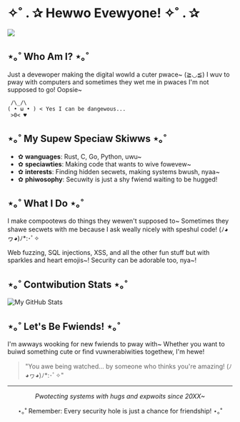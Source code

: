 # ✧˚ . ✰ Hewwo Evewyone! ✧˚ . ✰

![](https://img.shields.io/badge/status-headpats_needed-ffb7c5)
## ⋆｡˚ Who Am I? ⋆｡˚

Just a devewoper making the digital wowld a cuter pwace~ (≧◡≦) I wuv to pway with computers and sometimes they wet me in pwaces I'm not supposed to go! Oopsie~

```
 /\_/\  
( • ω • ) < Yes I can be dangewous... 
 >0< ♥    
```

## ⋆｡˚ My Supew Speciaw Skiwws ⋆｡˚

- ✿ **wanguages**: Rust, C, Go, Python, uwu~
- ✿ **speciawties**: Making code that wants to wive fowevew~
- ✿ **interests**: Finding hidden secwets, making systems bwush, nyaa~
- ✿ **phiwosophy**: Secuwity is just a shy fwiend waiting to be hugged!

## ⋆｡˚ What I Do ⋆｡˚

I make compootews do things they wewen't supposed to~ Sometimes they shawe secwets with me because I ask weally nicely with speshul code! (ﾉ◕ヮ◕)ﾉ*:･ﾟ✧

Web fuzzing, SQL injections, XSS, and all the other fun stuff but with sparkles and heart emojis~! Security can be adorable too, nya~!

## ⋆｡˚ Contwibution Stats ⋆｡˚

![My GitHub Stats](https://github-readme-stats.vercel.app/api?username=yourusername&show_icons=true&title_color=ffb7c5&icon_color=d6a4e3&text_color=98c1d9&bg_color=1a1b27)

## ⋆｡˚ Let's Be Fwiends! ⋆｡˚

I'm awways wooking for new fwiends to pway with~ Whether you want to buiwd something cute or find vuwnerabiwities togethew, I'm hewe!

> "You awe being watched... by someone who thinks you're amazing! (ﾉ◕ヮ◕)ﾉ*:･ﾟ✧"

---

<p align="center">
  <i>Pwotecting systems with hugs and expwoits since 20XX~</i>
</p>

<p align="center">
  ⋆｡˚ Remember: Every security hole is just a chance for friendship! ⋆｡˚
</p>
